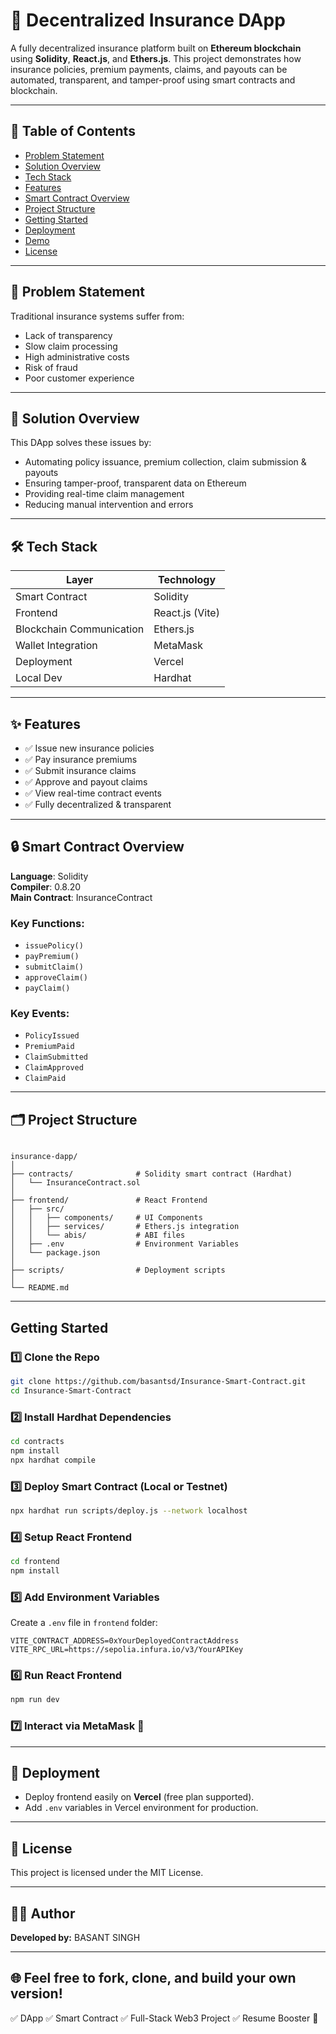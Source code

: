 # 🚀 Decentralized Insurance DApp

A fully decentralized insurance platform built on **Ethereum blockchain** using **Solidity**, **React.js**, and **Ethers.js**. This project demonstrates how insurance policies, premium payments, claims, and payouts can be automated, transparent, and tamper-proof using smart contracts and blockchain.

---

## 📖 Table of Contents

- [Problem Statement](#problem-statement)
- [Solution Overview](#solution-overview)
- [Tech Stack](#tech-stack)
- [Features](#features)
- [Smart Contract Overview](#smart-contract-overview)
- [Project Structure](#project-structure)
- [Getting Started](#getting-started)
- [Deployment](#deployment)
- [Demo](#demo)
- [License](#license)

---

## 📌 Problem Statement

Traditional insurance systems suffer from:

- Lack of transparency  
- Slow claim processing  
- High administrative costs  
- Risk of fraud  
- Poor customer experience

---

## 🎯 Solution Overview

This DApp solves these issues by:

- Automating policy issuance, premium collection, claim submission & payouts  
- Ensuring tamper-proof, transparent data on Ethereum  
- Providing real-time claim management  
- Reducing manual intervention and errors

---

## 🛠 Tech Stack

| Layer         | Technology  |
| ------------- | ------------|
| Smart Contract | Solidity    |
| Frontend      | React.js (Vite) |
| Blockchain Communication | Ethers.js |
| Wallet Integration | MetaMask |
| Deployment    | Vercel |
| Local Dev     | Hardhat |

---

## ✨ Features

- ✅ Issue new insurance policies
- ✅ Pay insurance premiums
- ✅ Submit insurance claims
- ✅ Approve and payout claims
- ✅ View real-time contract events
- ✅ Fully decentralized & transparent

---

## 🔒 Smart Contract Overview

**Language**: Solidity  
**Compiler**: 0.8.20  
**Main Contract**: InsuranceContract

### Key Functions:

- `issuePolicy()`
- `payPremium()`
- `submitClaim()`
- `approveClaim()`
- `payClaim()`

### Key Events:

- `PolicyIssued`
- `PremiumPaid`
- `ClaimSubmitted`
- `ClaimApproved`
- `ClaimPaid`

---

## 🗂 Project Structure

```

insurance-dapp/
│
├── contracts/              # Solidity smart contract (Hardhat)
│   └── InsuranceContract.sol
│
├── frontend/               # React Frontend
│   ├── src/
│   │   ├── components/     # UI Components
│   │   ├── services/       # Ethers.js integration
│   │   └── abis/           # ABI files
│   ├── .env                # Environment Variables
│   └── package.json
│
├── scripts/                # Deployment scripts
│
└── README.md

````

---

## Getting Started

### 1️⃣ Clone the Repo

```bash
git clone https://github.com/basantsd/Insurance-Smart-Contract.git
cd Insurance-Smart-Contract
````

### 2️⃣ Install Hardhat Dependencies

```bash
cd contracts
npm install
npx hardhat compile
```

### 3️⃣ Deploy Smart Contract (Local or Testnet)

```bash
npx hardhat run scripts/deploy.js --network localhost
```

### 4️⃣ Setup React Frontend

```bash
cd frontend
npm install
```

### 5️⃣ Add Environment Variables

Create a `.env` file in `frontend` folder:

```
VITE_CONTRACT_ADDRESS=0xYourDeployedContractAddress
VITE_RPC_URL=https://sepolia.infura.io/v3/YourAPIKey
```

### 6️⃣ Run React Frontend

```bash
npm run dev
```

### 7️⃣ Interact via MetaMask 🚀

---

## 🚀 Deployment

* Deploy frontend easily on **Vercel** (free plan supported).
* Add `.env` variables in Vercel environment for production.


---

## 📄 License

This project is licensed under the MIT License.

---

## 👨‍💻 Author

**Developed by:** BASANT SINGH

---

## 🌐 Feel free to fork, clone, and build your own version!

✅ DApp
✅ Smart Contract
✅ Full-Stack Web3 Project
✅ Resume Booster 🚀
```